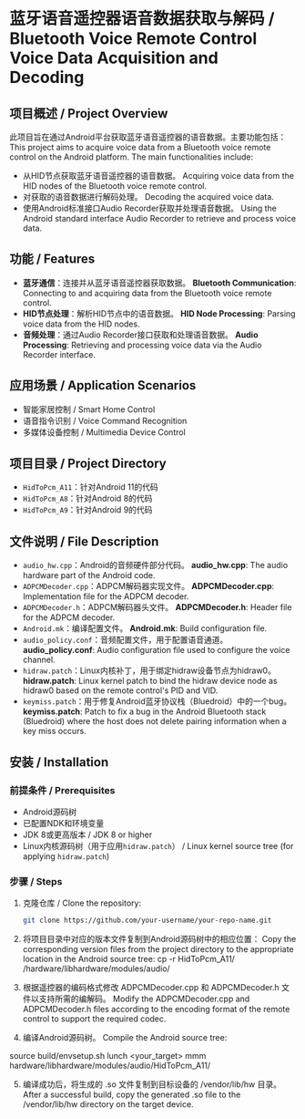 # 蓝牙语音遥控器语音数据获取与解码 / Bluetooth Voice Remote Control Voice Data Acquisition and Decoding

## 项目概述 / Project Overview
此项目旨在通过Android平台获取蓝牙语音遥控器的语音数据。主要功能包括：
This project aims to acquire voice data from a Bluetooth voice remote control on the Android platform. The main functionalities include:
- 从HID节点获取蓝牙语音遥控器的语音数据。
  Acquiring voice data from the HID nodes of the Bluetooth voice remote control.
- 对获取的语音数据进行解码处理。
  Decoding the acquired voice data.
- 使用Android标准接口Audio Recorder获取并处理语音数据。
  Using the Android standard interface Audio Recorder to retrieve and process voice data.

## 功能 / Features
- **蓝牙通信**：连接并从蓝牙语音遥控器获取数据。
  **Bluetooth Communication**: Connecting to and acquiring data from the Bluetooth voice remote control.
- **HID节点处理**：解析HID节点中的语音数据。
  **HID Node Processing**: Parsing voice data from the HID nodes.
- **音频处理**：通过Audio Recorder接口获取和处理语音数据。
  **Audio Processing**: Retrieving and processing voice data via the Audio Recorder interface.

## 应用场景 / Application Scenarios
- 智能家居控制 / Smart Home Control
- 语音指令识别 / Voice Command Recognition
- 多媒体设备控制 / Multimedia Device Control

## 项目目录 / Project Directory
- `HidToPcm_A11`：针对Android 11的代码
- `HidToPcm_A8`：针对Android 8的代码
- `HidToPcm_A9`：针对Android 9的代码

## 文件说明 / File Description
- `audio_hw.cpp`：Android的音频硬件部分代码。
  **audio_hw.cpp**: The audio hardware part of the Android code.
- `ADPCMDecoder.cpp`：ADPCM解码器实现文件。
  **ADPCMDecoder.cpp**: Implementation file for the ADPCM decoder.
- `ADPCMDecoder.h`：ADPCM解码器头文件。
  **ADPCMDecoder.h**: Header file for the ADPCM decoder.
- `Android.mk`：编译配置文件。
  **Android.mk**: Build configuration file.
- `audio_policy.conf`：音频配置文件，用于配置语音通道。
  **audio_policy.conf**: Audio configuration file used to configure the voice channel.
- `hidraw.patch`：Linux内核补丁，用于绑定hidraw设备节点为hidraw0。
  **hidraw.patch**: Linux kernel patch to bind the hidraw device node as hidraw0 based on the remote control's PID and VID.
- `keymiss.patch`：用于修复Android蓝牙协议栈（Bluedroid）中的一个bug。
  **keymiss.patch**: Patch to fix a bug in the Android Bluetooth stack (Bluedroid) where the host does not delete pairing information when a key miss occurs.


## 安装 / Installation

### 前提条件 / Prerequisites
- Android源码树
- 已配置NDK和环境变量
- JDK 8或更高版本 / JDK 8 or higher
- Linux内核源码树（用于应用`hidraw.patch`） / Linux kernel source tree (for applying `hidraw.patch`)

### 步骤 / Steps

1. 克隆仓库 / Clone the repository:
   ```bash
   git clone https://github.com/your-username/your-repo-name.git

2. 将项目目录中对应的版本文件复制到Android源码树中的相应位置：
Copy the corresponding version files from the project directory to the appropriate location in the Android source tree:
    cp -r HidToPcm_A11/ <path-to-your-android-source-tree>/hardware/libhardware/modules/audio/

3. 根据遥控器的编码格式修改 ADPCMDecoder.cpp 和 ADPCMDecoder.h 文件以支持所需的编解码。
Modify the ADPCMDecoder.cpp and ADPCMDecoder.h files according to the encoding format of the remote control to support the required codec.

4. 编译Android源码树。
Compile the Android source tree:

source build/envsetup.sh
lunch <your_target>
mmm hardware/libhardware/modules/audio/HidToPcm_A11/

5. 编译成功后，将生成的 .so 文件复制到目标设备的 /vendor/lib/hw 目录。
After a successful build, copy the generated .so file to the /vendor/lib/hw directory on the target device.

